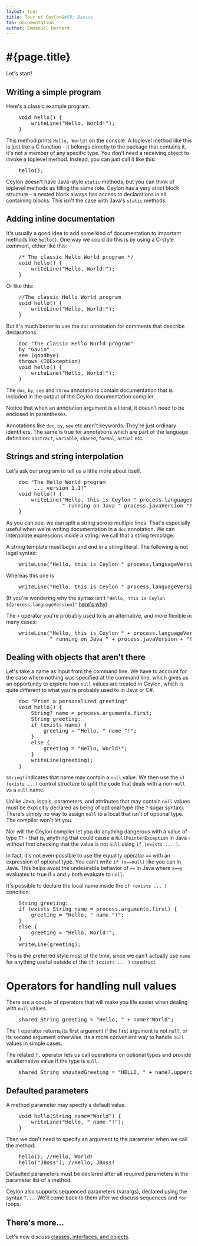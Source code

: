 ```yaml
---
layout: tour
title: Tour of Ceylon&#58; Basics
tab: documentation
author: Emmanuel Bernard
---
```


# #{page.title}

Let's start!

## Writing a simple program

Here's a classic example program.

<pre class="brush: ceylon">
    void hello() {
        writeLine("Hello, World!");
    }
</pre>

This method prints `Hello, World!` on the console. A toplevel method like this 
is just like a C function - it belongs directly to the package that contains 
it, it's not a member of any specific type. You don't need a receiving object 
to invoke a toplevel method. Instead, you can just call it like this:

<pre class="brush: ceylon">
    hello();
</pre>

Ceylon doesn't have Java-style `static` methods, but you can think of 
toplevel methods as filling the same role. Ceylon has a very strict 
block structure - a nested block always has access to declarations in all 
containing blocks. This isn't the case with Java's `static` methods.

## Adding inline documentation

It's usually a good idea to add some kind of documentation to important 
methods like `hello()`. One way we could do this is by using a C-style 
comment, either like this:

<pre class="brush: ceylon">
    /* The classic Hello World program */
    void hello() {
        writeLine("Hello, World!");
    }
</pre>

Or like this:

<pre class="brush: ceylon">
    //The classic Hello World program
    void hello() {
        writeLine("Hello, World!");
    }
</pre>

But it's much better to use the `doc` annotation for comments that describe 
declarations.

<pre class="brush: ceylon">
	doc "The classic Hello World program"
	by "Gavin"
	see (goodbye)
	throws (IOException)
	void hello() {
	    writeLine("Hello, World!");
	}
</pre>

The `doc`, `by`, `see` and `throw` annotations contain documentation that is 
included in the output of the Ceylon documentation compiler.

Notice that when an annotation argument is a literal, it doesn't need to be 
enclosed in parentheses.

Annotations like `doc`, `by`, `see` etc aren't keywords. They're just ordinary 
identifiers. The same is true for annotations which are part of the language 
definition: `abstract`, `variable`, `shared`, `formal`, `actual` etc.

## Strings and string interpolation

Let's ask our program to tell us a little more about itself.

<pre class="brush: ceylon">
    doc "The Hello World program
         ... version 1.1!"
    void hello() {
        writeLine("Hello, this is Ceylon " process.languageVersion
                  " running on Java " process.javaVersion "!");
    }
</pre>

As you can see, we can split a string across multiple lines. That's especially 
useful when we're writing documentation in a `doc` annotation. We can 
interpolate expressions inside a string: we call that a string templage.

A string template must begin and end in a string literal. The following is 
not legal syntax:

<pre class="brush: ceylon">
    writeLine("Hello, this is Ceylon " process.languageVersion); //compile error!
</pre>

Whereas this one is

<pre class="brush: ceylon">
    writeLine("Hello, this is Ceylon " process.languageVersion "");
</pre>

(If you're wondering why the syntax isn't 
`"Hello, this is Ceylon ${process.languageVersion}"` 
[here's why](/documentation/faq/language-design/#string_interpolation_syntax))

The `+` operator you're probably used to is an alternative, and more 
flexible in many cases:

<pre class="brush: ceylon">
    writeLine("Hello, this is Ceylon " + process.languageVersion +
              " running on Java " + process.javaVersion + "!");
</pre>

## Dealing with objects that aren't there

Let's take a name as input from the command line. We have to account for the 
case where nothing was specified at the command line, which gives us an 
opportunity to explore how `null` values are treated in Ceylon, which is 
quite different to what you're probably used to in Java or C#.

<pre class="brush: ceylon">
    doc "Print a personalized greeting"
    void hello() {
        String? name = process.arguments.first;
        String greeting;
        if (exists name) {
            greeting = "Hello, " name "!";
        }
        else {
            greeting = "Hello, World!";
        }
        writeLine(greeting);
    }
</pre>

`String?` indicates that name may contain a `null` value. We then use 
the `if (exists ...)` control structure to split the code that deals with a 
non-`null` vs a `null` name.

Unlike Java, locals, parameters, and attributes that may contain `null` values 
must be explicitly declared as being of optional type (the `?` sugar syntax). 
There's simply no way to assign `null` to a local that isn't of optional 
type. The compiler won't let you.

Nor will the Ceylon compiler let you do anything dangerous with a value of 
type `T?` - that is, anything that could cause a `NullPointerException` in 
Java - without first checking that the value is not `null` using 
`if (exists ... )`.

In fact, it's not even possible to use the equality operator `==` with an 
expression of optional type. You can't write `if (x==null)` like you can in 
Java. This helps avoid the undesirable behavior of `==` in Java where `x==y` 
evaluates to true if `x` and `y` both evaluate to `null`.

It's possible to declare the local name inside the `if (exists ... )` condition:

<pre class="brush: ceylon">
    String greeting;
    if (exists String name = process.arguments.first) {
        greeting = "Hello, " name "!";
    }
    else {
        greeting = "Hello, World!";
    }
    writeLine(greeting);
</pre>

This is the preferred style most of the time, since we can't actually use 
`name` for anything useful outside of the `if (exists ... )` construct.

# Operators for handling null values

There are a couple of operators that will make you life easier when dealing 
with `null` values.

<pre class="brush: ceylon">
    shared String greeting = "Hello, " + name?"World";
</pre>

The `?` operator returns its first argument if the first argument is not 
`null`, or its second argument otherwise. Its a more convenient way to 
handle `null` values in simple cases.

The related `?.` operator lets us call operations on optional 
types and provide an alternative value if the type is `null`.

<pre class="brush: ceylon">
    shared String shoutedGreeting = "HELLO, " + name?.uppercase?"WORLD";
</pre>

## Defaulted parameters

A method parameter may specify a default value.

<pre class="brush: ceylon">
    void hello(String name="World") {
        writeLine("Hello, " name "!");
    }
</pre>

Then we don't need to specify an argument to the parameter when we call 
the method:

<pre class="brush: ceylon">
    hello(); //Hello, World!
    hello("JBoss"); //Hello, JBoss!
</pre>

Defaulted parameters must be declared after all required parameters in the 
parameter list of a method.

Ceylon also supports sequenced parameters (varargs), declared using the 
syntax `T...`. We'll come back to them after we discuss sequences and 
`for` loops.

## There's more...

Let's now discuss [classes, interfaces, and objects](../classes).

